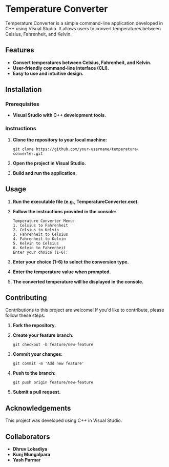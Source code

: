 # Temperature Converter

Temperature Converter is a simple command-line application developed in C++ using Visual Studio. It allows users to convert temperatures between Celsius, Fahrenheit, and Kelvin.

## Features

- **Convert temperatures between Celsius, Fahrenheit, and Kelvin.**
- **User-friendly command-line interface (CLI).**
- **Easy to use and intuitive design.**

## Installation

### Prerequisites

- **Visual Studio with C++ development tools.**

### Instructions

1. **Clone the repository to your local machine:**

    ```
    git clone https://github.com/your-username/temperature-converter.git
    ```

2. **Open the project in Visual Studio.**

3. **Build and run the application.**

## Usage

1. **Run the executable file (e.g., TemperatureConverter.exe).**
2. **Follow the instructions provided in the console:**

    ```
    Temperature Converter Menu:
    1. Celsius to Fahrenheit
    2. Celsius to Kelvin
    3. Fahrenheit to Celsius
    4. Fahrenheit to Kelvin
    5. Kelvin to Celsius
    6. Kelvin to Fahrenheit
    Enter your choice (1-6):
    ```

3. **Enter your choice (1-6) to select the conversion type.**
4. **Enter the temperature value when prompted.**
5. **The converted temperature will be displayed in the console.**

## Contributing

Contributions to this project are welcome! If you'd like to contribute, please follow these steps:

1. **Fork the repository.**
2. **Create your feature branch:** 

    ```
    git checkout -b feature/new-feature
    ```

3. **Commit your changes:** 

    ```
    git commit -m 'Add new feature'
    ```

4. **Push to the branch:** 

    ```
    git push origin feature/new-feature
    ```

5. **Submit a pull request.**

## Acknowledgements

This project was developed using C++ in Visual Studio.

## Collaborators

- **Dhruv Lokadiya** 
- **Kunj Mungalpara** 
- **Yash Parmar** 

